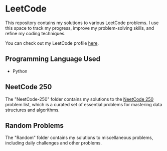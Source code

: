 # LeetCode

This repository contains my solutions to various LeetCode problems. I use this space to track my progress, improve my problem-solving skills, and refine my coding techniques.

You can check out my LeetCode profile [here](https://leetcode.com/u/zakhama/).

## Programming Language Used

- Python

## NeetCode 250

The "NeetCode-250" folder contains my solutions to the [NeetCode 250](https://neetcode.io/practice?tab=neetcode250) problem list, which is a curated set of essential problems for mastering data structures and algorithms.

## Random Problems

The "Random" folder contains my solutions to miscellaneous problems, including daily challenges and other problems.
